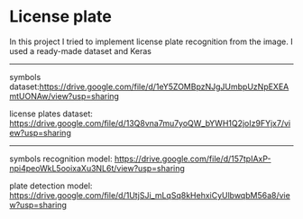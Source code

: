# License plate
In this project I tried to implement license plate recognition from the image. I used a ready-made dataset and Keras

---------
symbols dataset:https://drive.google.com/file/d/1eY5ZOMBpzNJgJUmbpUzNpEXEAmtUONAw/view?usp=sharing

license plates dataset: https://drive.google.com/file/d/13Q8vna7mu7yoQW_bYWH1Q2joIz9FYjx7/view?usp=sharing

-------
symbols recognition model: https://drive.google.com/file/d/157tpIAxP-npi4peoWkL5ooixaXu3NL6t/view?usp=sharing

plate detection model: https://drive.google.com/file/d/1UtjSJi_mLqSq8kHehxiCyUlbwqbM56a8/view?usp=sharing
